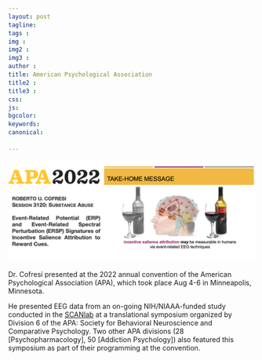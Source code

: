 ```yaml
---
layout: post
tagline: 
tags : 
img : 
img2 :
img3 : 
author : 
title: American Psychological Association
title2 : 
title3 : 
css: 
js: 
bgcolor: 
keywords: 
canonical:

---
```


<span class="image tiny"><img src="/assets/images/news/APA2022.png" alt="" width="800"/></span>

Dr. Cofresí presented at the 2022 annual convention of the American Psychological Association (APA), which took place Aug 4-6 in Minneapolis, Minnesota. <!--readmore-->

He presented EEG data from an on-going NIH/NIAAA-funded study conducted in the [SCANlab](https://www.scanlab.page/) at a translational symposium organized by Division 6 of the APA: Society for Behavioral Neuroscience and Comparative Psychology. Two other APA divisions  (28 [Psychopharmacology], 50 [Addiction Psychology]) also featured this symposium as part of their programming at the convention. 


